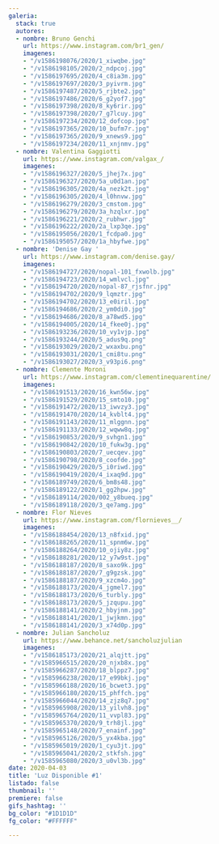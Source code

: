 ```yaml
---
galeria:
  stack: true
  autores:
  - nombre: Bruno Genchi
    url: https://www.instagram.com/br1_gen/
    imagenes:
    - "/v1586198076/2020/1_xiwqbe.jpg"
    - "/v1586198105/2020/2_ndpcoj.jpg"
    - "/v1586197695/2020/4_c8ia3m.jpg"
    - "/v1586197697/2020/3_pyivrm.jpg"
    - "/v1586197487/2020/5_rjbte2.jpg"
    - "/v1586197486/2020/6_g2yof7.jpg"
    - "/v1586197398/2020/8_ky6rir.jpg"
    - "/v1586197398/2020/7_g7lcuy.jpg"
    - "/v1586197234/2020/12_dofcop.jpg"
    - "/v1586197365/2020/10_bufm7r.jpg"
    - "/v1586197365/2020/9_xnews9.jpg"
    - "/v1586197234/2020/11_xnjnmv.jpg"
  - nombre: Valentina Gaggiotti
    url: https://www.instagram.com/valgax_/
    imagenes:
    - "/v1586196327/2020/5_jhej7x.jpg"
    - "/v1586196327/2020/5a_u0d1an.jpg"
    - "/v1586196305/2020/4a_nezk2t.jpg"
    - "/v1586196305/2020/4_l0hnvw.jpg"
    - "/v1586196279/2020/3_cmstom.jpg"
    - "/v1586196279/2020/3a_hzqlxr.jpg"
    - "/v1586196221/2020/2_rubhwr.jpg"
    - "/v1586196222/2020/2a_lxp3qe.jpg"
    - "/v1586195056/2020/1_fcdpa0.jpg"
    - "/v1586195057/2020/1a_hbyfwe.jpg"
  - nombre: 'Denise Gay '
    url: https://www.instagram.com/denise.gay/
    imagenes:
    - "/v1586194727/2020/nopal-101_fxwolb.jpg"
    - "/v1586194723/2020/14_wmlvcl.jpg"
    - "/v1586194720/2020/nopal-87_rjsfnr.jpg"
    - "/v1586194702/2020/9_lqmztr.jpg"
    - "/v1586194702/2020/13_e0iril.jpg"
    - "/v1586194686/2020/2_ym0di0.jpg"
    - "/v1586194686/2020/8_a78wd5.jpg"
    - "/v1586194005/2020/14_fkee0j.jpg"
    - "/v1586193236/2020/10_vy1vjp.jpg"
    - "/v1586193244/2020/5_adus9q.png"
    - "/v1586193029/2020/2_wxaxbu.png"
    - "/v1586193031/2020/1_cmi8tu.png"
    - "/v1586193027/2020/3_v93pi6.png"
  - nombre: Clemente Moroni
    url: https://www.instagram.com/clementinequarentine/
    imagenes:
    - "/v1586191513/2020/16_kwn56w.jpg"
    - "/v1586191529/2020/15_smto10.jpg"
    - "/v1586191472/2020/13_iwvzy3.jpg"
    - "/v1586191470/2020/14_kvblt4.jpg"
    - "/v1586191143/2020/11_mlggnn.jpg"
    - "/v1586191133/2020/12_wqww8q.jpg"
    - "/v1586190853/2020/9_svhgn1.jpg"
    - "/v1586190842/2020/10_fukw3g.jpg"
    - "/v1586190803/2020/7_uecqev.jpg"
    - "/v1586190798/2020/8_coofde.jpg"
    - "/v1586190429/2020/5_i0riwd.jpg"
    - "/v1586190419/2020/4_ixaq9d.jpg"
    - "/v1586189749/2020/6_bm8s48.jpg"
    - "/v1586189122/2020/1_gg2hpw.jpg"
    - "/v1586189114/2020/002_y8bueq.jpg"
    - "/v1586189118/2020/3_qe7amg.jpg"
  - nombre: Flor Nieves
    url: https://www.instagram.com/flornieves__/
    imagenes:
    - "/v1586188454/2020/13_n8fxid.jpg"
    - "/v1586188265/2020/11_spnm6w.jpg"
    - "/v1586188264/2020/10_ojiy8z.jpg"
    - "/v1586188281/2020/12_y7w9st.jpg"
    - "/v1586188187/2020/8_saxo9k.jpg"
    - "/v1586188187/2020/7_g9gzsk.jpg"
    - "/v1586188187/2020/9_xzcm4o.jpg"
    - "/v1586188173/2020/4_jgmel7.jpg"
    - "/v1586188173/2020/6_turbly.jpg"
    - "/v1586188173/2020/5_jzqupu.jpg"
    - "/v1586188141/2020/2_hbyjnm.jpg"
    - "/v1586188141/2020/1_jwjkmn.jpg"
    - "/v1586188141/2020/3_x74d0p.jpg"
  - nombre: Julian Sancholuz
    url: https://www.behance.net/sancholuzjulian
    imagenes:
    - "/v1586185173/2020/21_alqjtt.jpg"
    - "/v1585966515/2020/20_njxb8x.jpg"
    - "/v1585966287/2020/18_blppz7.jpg"
    - "/v1585966238/2020/17_e99bkj.jpg"
    - "/v1585966188/2020/16_bcwet3.jpg"
    - "/v1585966180/2020/15_phffch.jpg"
    - "/v1585966044/2020/14_zjz8q7.jpg"
    - "/v1585965908/2020/13_yilvh8.jpg"
    - "/v1585965764/2020/11_vvpl83.jpg"
    - "/v1585965370/2020/9_trh8jl.jpg"
    - "/v1585965148/2020/7_enainf.jpg"
    - "/v1585965126/2020/5_yx4kba.jpg"
    - "/v1585965019/2020/1_cyu3jt.jpg"
    - "/v1585965041/2020/2_stkfsh.jpg"
    - "/v1585965080/2020/3_u0vl3b.jpg"
date: 2020-04-03
title: 'Luz Disponible #1'
listado: false
thumbnail: ''
premiere: false
gifs_hashtag: ''
bg_color: "#1D1D1D"
fg_color: "#FFFFFF"

---
```


